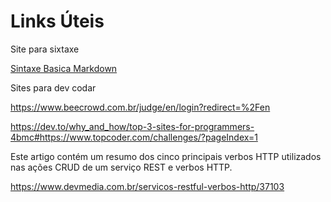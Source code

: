 
# Links Úteis

Site para sixtaxe 

[Sintaxe Basica Markdown](https://www.markdownguide.org/basic-syntax/)

Sites para dev codar

https://www.beecrowd.com.br/judge/en/login?redirect=%2Fen

https://dev.to/why_and_how/top-3-sites-for-programmers-4bmc#https://www.topcoder.com/challenges/?pageIndex=1

Este artigo contém um resumo dos cinco principais verbos HTTP utilizados nas ações CRUD de um serviço REST e verbos HTTP.

https://www.devmedia.com.br/servicos-restful-verbos-http/37103

